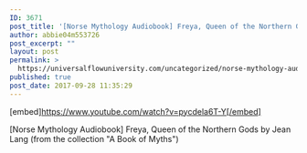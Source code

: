 ```yaml
---
ID: 3671
post_title: '[Norse Mythology Audiobook] Freya, Queen of the Northern Gods'
author: abbie04m553726
post_excerpt: ""
layout: post
permalink: >
  https://universalflowuniversity.com/uncategorized/norse-mythology-audiobook-freya-queen-of-the-northern-gods/
published: true
post_date: 2017-09-28 11:35:29
---
```

[embed]https://www.youtube.com/watch?v=pycdela6T-Y[/embed]<br>
<p>[Norse Mythology Audiobook] Freya, Queen of the Northern Gods by Jean Lang (from the collection "A Book of Myths")</p>